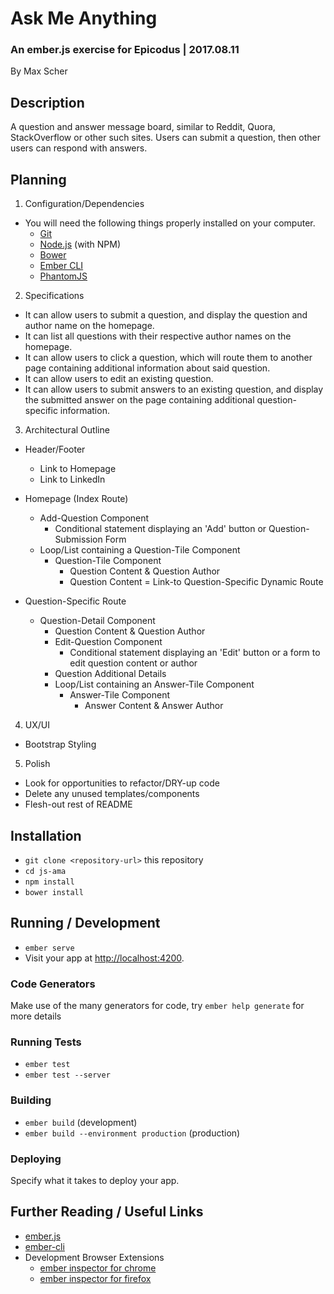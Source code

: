 # Ask Me Anything
### An ember.js exercise for Epicodus | 2017.08.11

By Max Scher

## Description

A question and answer message board, similar to Reddit, Quora, StackOverflow or other such sites. Users can submit a question, then other users can respond with answers.

## Planning

1. Configuration/Dependencies
  * You will need the following things properly installed on your computer.
    * [Git](https://git-scm.com/)
    * [Node.js](https://nodejs.org/) (with NPM)
    * [Bower](https://bower.io/)
    * [Ember CLI](https://ember-cli.com/)
    * [PhantomJS](http://phantomjs.org/)

2. Specifications
  * It can allow users to submit a question, and display the question and author name on the homepage.
  * It can list all questions with their respective author names on the homepage.
  * It can allow users to click a question, which will route them to another page containing additional information about said question.
  * It can allow users to edit an existing question.
  * It can allow users to submit answers to an existing question, and display the submitted answer on the page containing additional question-specific information.

3. Architectural Outline
  * Header/Footer
    * Link to Homepage
    * Link to LinkedIn
  * Homepage (Index Route)
    * Add-Question Component
      * Conditional statement displaying an 'Add' button or Question-Submission Form
    * Loop/List containing a Question-Tile Component
      * Question-Tile Component
        * Question Content & Question Author
        * Question Content = Link-to Question-Specific Dynamic Route

  * Question-Specific Route
    * Question-Detail Component
      * Question Content & Question Author
      * Edit-Question Component
        * Conditional statement displaying an 'Edit' button or a form to edit question content or author
      * Question Additional Details
      * Loop/List containing an Answer-Tile Component
        * Answer-Tile Component
          * Answer Content & Answer Author

4. UX/UI
  * Bootstrap Styling

5. Polish
  * Look for opportunities to refactor/DRY-up code
  * Delete any unused templates/components
  * Flesh-out rest of README

## Installation

* `git clone <repository-url>` this repository
* `cd js-ama`
* `npm install`
* `bower install`

## Running / Development

* `ember serve`
* Visit your app at [http://localhost:4200](http://localhost:4200).

### Code Generators

Make use of the many generators for code, try `ember help generate` for more details

### Running Tests

* `ember test`
* `ember test --server`

### Building

* `ember build` (development)
* `ember build --environment production` (production)

### Deploying

Specify what it takes to deploy your app.

## Further Reading / Useful Links

* [ember.js](http://emberjs.com/)
* [ember-cli](https://ember-cli.com/)
* Development Browser Extensions
  * [ember inspector for chrome](https://chrome.google.com/webstore/detail/ember-inspector/bmdblncegkenkacieihfhpjfppoconhi)
  * [ember inspector for firefox](https://addons.mozilla.org/en-US/firefox/addon/ember-inspector/)
